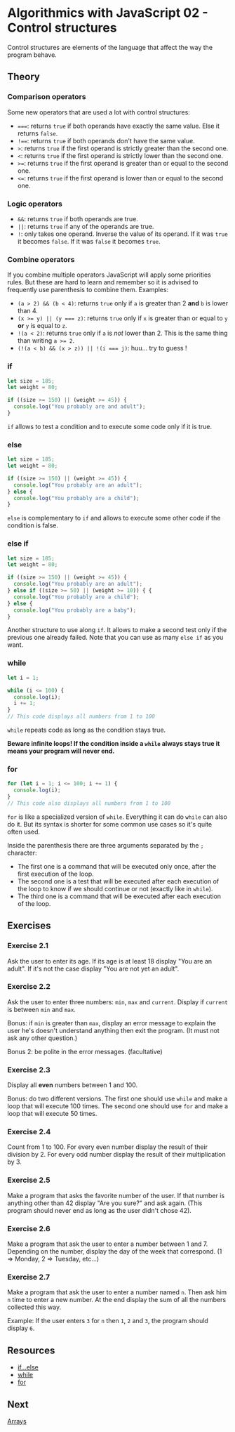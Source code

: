 
# Algorithmics with JavaScript 02 - Control structures

Control structures are elements of the language that affect the way the program behave.

## Theory

### Comparison operators

Some new operators that are used a lot with control structures:

* `===`: returns `true` if both operands have exactly the same value. Else it returns `false`.
* `!==`: returns `true` if both operands don't have the same value.
* `>`: returns `true` if the first operand is strictly greater than the second one.
* `<`: returns `true` if the first operand is strictly lower than the second one.
* `>=`: returns `true` if the first operand is greater than or equal to the second one.
* `<=`: returns `true` if the first operand is lower than or equal to the second one.

### Logic operators

* ``&&``: returns `true` if both operands are true.
* ``||``: returns `true` if any of the operands are true.
* ``!``: only takes one operand. Inverse the value of its operand. If it was `true` it becomes `false`. If it was `false` it becomes `true`.

### Combine operators

If you combine multiple operators JavaScript will apply some priorities rules. But these are hard to learn and remember so it is advised to frequently use parenthesis to combine them. Examples:

* `(a > 2) && (b < 4)`: returns `true` only if `a` is greater than 2 **and** `b` is lower than 4.
* `(x >= y) || (y === z)`: returns `true` only if `x` is greater than or equal to `y` **or** `y` is equal to `z`.
* `!(a < 2)`: returns `true` only if `a` is *not* lower than 2. This is the same thing than writing `a >= 2`.
* `(!(a < b) && (x > z)) || !(i === j)`: huu... try to guess !

### if

```javascript
let size = 185;
let weight = 80;

if ((size >= 150) || (weight >= 45)) {
  console.log("You probably are and adult");
}
```

`if` allows to test a condition and to execute some code only if it is true.

### else

```javascript
let size = 185;
let weight = 80;

if ((size >= 150) || (weight >= 45)) {
  console.log("You probably are an adult");
} else {
  console.log("You probably are a child");
}
```

`else` is complementary to `if` and allows to execute some other code if the condition is false.

### else if

```javascript
let size = 185;
let weight = 80;

if ((size >= 150) || (weight >= 45)) {
  console.log("You probably are an adult");
} else if ((size >= 50) || (weight >= 10)) { {
  console.log("You probably are a child");
} else {
  console.log("You probably are a baby");
}
```

Another structure to use along `if`. It allows to make a second test only if the previous one already failed. Note that you can use as many `else if` as you want.

### while

```javascript
let i = 1;

while (i <= 100) {
  console.log(i);
  i += 1;
}
// This code displays all numbers from 1 to 100
```

`while` repeats code as long as the condition stays true.

**Beware infinite loops! If the condition inside a `while` always stays true it means your program will never end.**

### for

```javascript
for (let i = 1; i <= 100; i += 1) {
  console.log(i);
}
// This code also displays all numbers from 1 to 100
```

`for` is like a specialized version of `while`. Everything it can do `while` can also do it. But its syntax is shorter for some common use cases so it's quite often used.

Inside the parenthesis there are three arguments separated by the `;` character:

* The first one is a command that will be executed only once, after the first execution of the loop.
* The second one is a test that will be executed after each execution of the loop to know if we should continue or not (exactly like in `while`).
* The third one is a command that will be executed after each execution of the loop.

## Exercises

### Exercise 2.1

Ask the user to enter its age. If its age is at least 18 display "You are an adult". If it's not the case display "You are not yet an adult".

### Exercise 2.2

Ask the user to enter three numbers: `min`, `max` and `current`. Display if `current` is between `min` and `max`.

Bonus: if `min` is greater than `max`, display an error message to explain the user he's doesn't understand anything then exit the program. (It must not ask any other question.)

Bonus 2: be polite in the error messages. (facultative)

### Exercise 2.3

Display all **even** numbers between 1 and 100.

Bonus: do two different versions. The first one should use `while` and make a loop that will execute 100 times. The second one should use `for` and make a loop that will execute 50 times.

### Exercise 2.4

Count from 1 to 100. For every even number display the result of their division by 2. For every odd number display the result of their multiplication by 3.

### Exercise 2.5

Make a program that asks the favorite number of the user. If that number is anything other than 42 display "Are you sure?" and ask again. (This program should never end as long as the user didn't chose 42).

### Exercise 2.6

Make a program that ask the user to enter a number between 1 and 7. Depending on the number, display the day of the week that correspond. (1 => Monday, 2 => Tuesday, etc...)

### Exercise 2.7

Make a program that ask the user to enter a number named `n`. Then ask him `n` time to enter a new number. At the end display the sum of all the numbers collected this way.

Example: If the user enters `3` for `n` then `1`, `2` and `3`, the program should display `6`.

## Resources

* [if...else](https://developer.mozilla.org/en-US/docs/Web/JavaScript/Reference/Statements/if...else)
* [while](https://developer.mozilla.org/en-US/docs/Web/JavaScript/Reference/Statements/while)
* [for](https://developer.mozilla.org/en-US/docs/Web/JavaScript/Reference/Statements/for)

## Next

[Arrays](./03-arrays.md)
